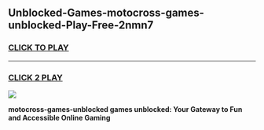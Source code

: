 
## Unblocked-Games-motocross-games-unblocked-Play-Free-2nmn7
<h3>
<a href="https://premium76.site?title=motocross-games-unblocked&ref=10A">CLICK TO PLAY</a></h3>
<hr>

<h3>
<a href="https://premium76.site?title=motocross-games-unblocked&ref=10A">CLICK 2 PLAY</a>
  
</h3>

<a href="https://premium76.site?title=motocross-games-unblocked&ref=10A"><img src="https://clearcache.store/games.png"></a>


**motocross-games-unblocked games unblocked: Your Gateway to Fun and Accessible Online Gaming**

